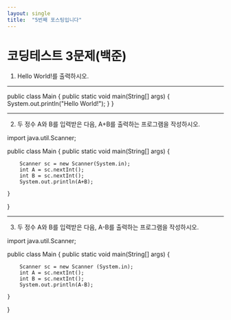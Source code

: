 ```yaml
---
layout: single
title:  "5번째 포스팅입니다"
---
```


# 코딩테스트 3문제(백준)

1. Hello World!를 출력하시오.

--------------------------------------
public class Main {
    public static void main(String[] args) {
        System.out.println("Hello World!");
    }
}

-----------------------

2. 두 정수 A와 B를 입력받은 다음, A+B를 출력하는 프로그램을 작성하시오.


import java.util.Scanner;

public class Main {
    public static void main(String[] args) {

        Scanner sc = new Scanner(System.in);
        int A = sc.nextInt();
        int B = sc.nextInt();
        System.out.println(A+B);

    }
}

--------------------------------------

3.  두 정수 A와 B를 입력받은 다음, A-B를 출력하는 프로그램을 작성하시오.

   import java.util.Scanner;

public class Main {
    public static void main(String[] args) {
       
        Scanner sc = new Scanner (System.in);
        int A = sc.nextInt();
        int B = sc.nextInt();
        System.out.println(A-B);

    }
}


